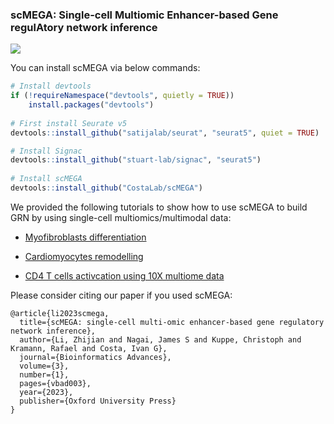 ### scMEGA: Single-cell Multiomic Enhancer-based Gene regulAtory network inference

![](https://costalab.github.io/scMEGA/reference/figures/schematic.png)

You can install scMEGA via below commands:
```R
# Install devtools
if (!requireNamespace("devtools", quietly = TRUE))
    install.packages("devtools")
    
# First install Seurate v5
devtools::install_github("satijalab/seurat", "seurat5", quiet = TRUE)

# Install Signac
devtools::install_github("stuart-lab/signac", "seurat5")
    
# Install scMEGA
devtools::install_github("CostaLab/scMEGA")
```

We provided the following tutorials to show how to use scMEGA to build GRN by using single-cell multiomics/multimodal data:

* [Myofibroblasts differentiation](https://costalab.github.io/scMEGA/articles/myofibroblast-GRN.html)

* [Cardiomyocytes remodelling](https://costalab.github.io/scMEGA/articles/cardiomyocyte-GRN.html)

* [CD4 T cells activcation using 10X multiome data](https://costalab.github.io/scMEGA/articles/pbmc_10x_multiome.html)

Please consider citing our paper if you used scMEGA:
```
@article{li2023scmega,
  title={scMEGA: single-cell multi-omic enhancer-based gene regulatory network inference},
  author={Li, Zhijian and Nagai, James S and Kuppe, Christoph and Kramann, Rafael and Costa, Ivan G},
  journal={Bioinformatics Advances},
  volume={3},
  number={1},
  pages={vbad003},
  year={2023},
  publisher={Oxford University Press}
}
```


